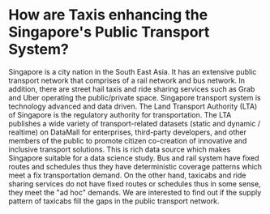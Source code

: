 # How are Taxis enhancing the Singapore's Public Transport System?
Singapore is a city nation in the South East Asia. It has an extensive public transport network that comprises of a rail network and bus network. In addition, there are street hail taxis and ride sharing services such as Grab and Uber operating the public/private space. Singapore transport system is technology advanced and data driven. The Land Transport Authority (LTA) of Singapore is the regulatory authority for transportation. The LTA publishes a wide variety of transport-related datasets (static and dynamic / realtime) on DataMall for enterprises, third-party developers, and other members of the public to promote citizen co-creation of innovative and inclusive transport solutions. This is rich data source which makes Singapore suitable for a data science study.
Bus and rail system have fixed routes and schedules thus they have deterministic coverage patterns which meet a fix transportation demand. On the other hand, taxicabs and ride sharing services do not have fixed routes or schedules thus in some sense, they meet the "ad hoc" demands.
We are interested to find out if the supply pattern of taxicabs fill the gaps in the public transport network.
